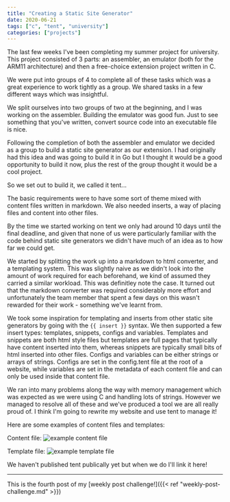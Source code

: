 ```yaml
---
title: "Creating a Static Site Generator"
date: 2020-06-21
tags: ["c", "tent", "university"]
categories: ["projects"]
---
```


The last few weeks I've been completing my summer project for university. This project consisted of 3 parts: an assembler, an emulator (both for the ARM11 architecture) and then a free-choice extension project written in C.

We were put into groups of 4 to complete all of these tasks which was a great experience to work tightly as a group. We shared tasks in a few different ways which was insightful.

We split ourselves into two groups of two at the beginning, and I was working on the assembler. Building the emulator was good fun. Just to see something that you've written, convert source code into an executable file is nice.

Following the completion of both the assembler and emulator we decided as a group to build a static site generator as our extension. I had originally had this idea and was going to build it in Go but I thought it would be a good opportunity to build it now, plus the rest of the group thought it would be a cool project.

So we set out to build it, we called it tent...

The basic requirements were to have some sort of theme mixed with content files written in markdown. We also needed inserts, a way of placing files and content into other files.

By the time we started working on tent we only had around 10 days until the final deadline, and given that none of us were particularly familiar with the code behind static site generators we didn't have much of an idea as to how far we could get. 

We started by splitting the work up into a markdown to html converter, and a templating system. This was slightly naive as we didn't look into the amount of work required for each beforehand, we kind of assumed they carried a similar workload. This was definitley note the case. It turned out that the markdown converter was required considerably more effort and unfortunately the team member that spent a few days on this wasn't rewarded for their work - something we've learnt from.

We took some inspiration for templating and inserts from other static site generators by going with the `{{ insert }}` syntax. We then supported a few insert types: templates, snippets, configs and variables. Templates and snippets are both html style files but templates are full pages that typically have content inserted into them, whereas snippets are typically small bits of html inserted into other files. Configs and variables can be either strings or arrays of strings. Configs are set in the config.tent file at the root of a website, while variables are set in the metadata of each content file and can only be used inside that content file.

We ran into many problems along the way with memory management which was expected as we were using C and handling lots of strings. However we managed to resolve all of these and we've produced a tool we are all really proud of. I think I'm going to rewrite my website and use tent to manage it!

Here are some examples of content files and templates:

Content file:
![example content file](/images/tent/tent-content-file.png)

Template file:
![example template file](/images/tent/tent-template-file.png)

We haven't published tent publically yet but when we do I'll link it here!

--------------
This is the fourth post of my [weekly post challenge!]({{< ref "weekly-post-challenge.md" >}})
